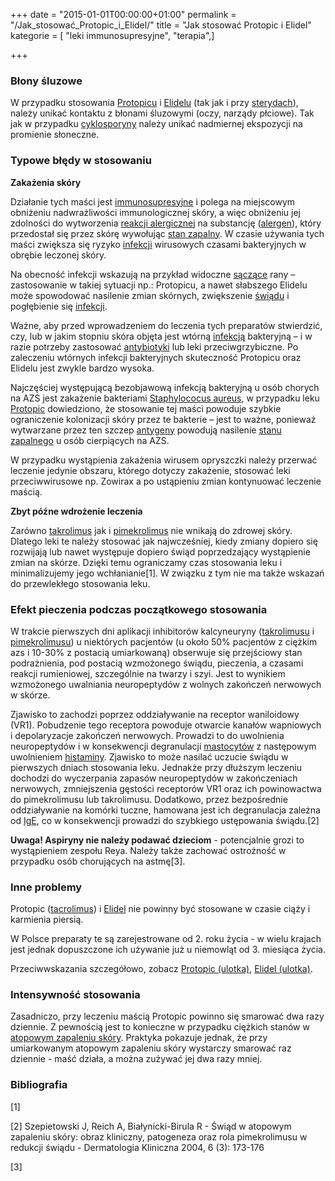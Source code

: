 +++
date = "2015-01-01T00:00:00+01:00"
permalink = "/Jak_stosować_Protopic_i_Elidel/"
title = "Jak stosować Protopic i Elidel"
kategorie = [ "leki immunosupresyjne", "terapia",]

+++

### Błony śluzowe

W przypadku stosowania [Protopicu](/atopedia/Protopic "wikilink") i [Elidelu](/atopedia/Elidel "wikilink") (tak jak i przy [sterydach](/atopedia/sterydy "wikilink")), należy unikać kontaktu z błonami śluzowymi (oczy, narządy płciowe). Tak jak w przypadku [cyklosporyny](/atopedia/cyklosporyna "wikilink") należy unikać nadmiernej ekspozycji na promienie słoneczne.

### Typowe błędy w stosowaniu

**Zakażenia skóry**

Działanie tych maści jest [immunosupresyjne](/atopedia/immunosupresja "wikilink") i polega na miejscowym obniżeniu nadwrażliwości immunologicznej skóry, a więc obniżeniu jej zdolności do wytworzenia [reakcji alergicznej](/atopedia/reakcja_alergiczna "wikilink") na substancję ([alergen](/atopedia/alergen "wikilink")), który przedostał się przez skórę wywołując [stan zapalny](/atopedia/stan_zapalny_skóry "wikilink"). W czasie używania tych maści zwiększa się ryzyko [infekcji](/atopedia/infekcja_skóry "wikilink") wirusowych czasami bakteryjnych w obrębie leczonej skóry.

Na obecność infekcji wskazują na przykład widoczne [sączące](/atopedia/wysięk "wikilink") rany – zastosowanie w takiej sytuacji np.: Protopicu, a nawet słabszego Elidelu może spowodować nasilenie zmian skórnych, zwiększenie [świądu](/atopedia/świąd "wikilink") i pogłębienie się [infekcji](/atopedia/infekcja_skóry "wikilink").

Ważne, aby przed wprowadzeniem do leczenia tych preparatów stwierdzić, czy, lub w jakim stopniu skóra objęta jest wtórną [infekcją](/atopedia/Infekcja_skóry "wikilink") bakteryjną – i w razie potrzeby zastosować [antybiotyki](/atopedia/antybiotyki "wikilink") lub leki przeciwgrzybiczne. Po zaleczeniu wtórnych infekcji bakteryjnych skuteczność Protopicu oraz Elidelu jest zwykle bardzo wysoka.

Najczęściej występującą bezobjawową infekcją bakteryjną u osób chorych na AZS jest zakażenie bakteriami [Staphylococus aureus](/atopedia/Staphylococus_aureus "wikilink"), w przypadku leku [Protopic](/atopedia/Protopic "wikilink") dowiedziono, że stosowanie tej maści powoduje szybkie ograniczenie kolonizacji skóry przez te bakterie – jest to ważne, ponieważ wytwarzane przez ten szczep [antygeny](/atopedia/antygen "wikilink") powodują nasilenie [stanu zapalnego](/atopedia/stan_zapalny_skóry "wikilink") u osób cierpiących na AZS.

W przypadku wystąpienia zakażenia wirusem opryszczki należy przerwać leczenie jedynie obszaru, którego dotyczy zakażenie, stosować leki przeciwwirusowe np. Zowirax a po ustąpieniu zmian kontynuować leczenie maścią.

**Zbyt późne wdrożenie leczenia**

Zarówno [takrolimus](/atopedia/takrolimus "wikilink") jak i [pimekrolimus](/atopedia/pimekrolimus "wikilink") nie wnikają do zdrowej skóry. Dlatego leki te należy stosować jak najwcześniej, kiedy zmiany dopiero się rozwijają lub nawet występuje dopiero świąd poprzedzający wystąpienie zmian na skórze. Dzięki temu ograniczamy czas stosowania leku i minimalizujemy jego wchłanianie[1]. W związku z tym nie ma także wskazań do przewlekłego stosowania leku.

### Efekt pieczenia podczas początkowego stosowania

W trakcie pierwszych dni aplikacji inhibitorów kalcyneuryny ([takrolimusu](/atopedia/takrolimus "wikilink") i [pimekrolimusu](/atopedia/pimekrolimus "wikilink")) u niektórych pacjentów (u około 50% pacjentów z ciężkim azs i 10-30% z postacią umiarkowaną) obserwuje się przejściowy stan podrażnienia, pod postacią wzmożonego świądu, pieczenia, a czasami reakcji rumieniowej, szczególnie na twarzy i szyi. Jest to wynikiem wzmożonego uwalniania neuropeptydów z wolnych zakończeń nerwowych w skórze.

Zjawisko to zachodzi poprzez oddziaływanie na receptor waniloidowy (VR1). Pobudzenie tego receptora powoduje otwarcie kanałów wapniowych i depolaryzacje zakończeń nerwowych. Prowadzi to do uwolnienia neuropeptydów i w konsekwencji degranulacji [mastocytów](/atopedia/komórki_tuczne "wikilink") z następowym uwolnieniem [histaminy](/atopedia/histamina "wikilink"). Zjawisko to może nasilać uczucie świądu w pierwszych dniach stosowania leku. Jednakże przy dłuższym leczeniu dochodzi do wyczerpania zapasów neuropeptydów w zakończeniach nerwowych, zmniejszenia gęstości receptorów VR1 oraz ich powinowactwa do pimekrolimusu lub takrolimusu. Dodatkowo, przez bezpośrednie oddziaływanie na komórki tuczne, hamowana jest ich degranulacja zależna od [IgE](/atopedia/IgE "wikilink"), co w konsekwencji prowadzi do szybkiego ustępowania świądu.[2]

**Uwaga! Aspiryny nie należy podawać dzieciom** - potencjalnie grozi to wystąpieniem zespołu Reya. Należy także zachować ostrożność w przypadku osób chorujących na astmę[3].

### Inne problemy

Protopic ([tacrolimus](/atopedia/tacrolimus "wikilink")) i [Elidel](/atopedia/Elidel "wikilink") nie powinny być stosowane w czasie ciąży i karmienia piersią.

W Polsce preparaty te są zarejestrowane od 2. roku życia - w wielu krajach jest jednak dopuszczone ich używanie już u niemowląt od 3. miesiąca życia.

Przeciwwskazania szczegółowo, zobacz [Protopic (ulotka)](/Protopic_(ulotka) "wikilink"), [Elidel (ulotka)](/Elidel_(ulotka) "wikilink").

### Intensywność stosowania

Zasadniczo, przy leczeniu maścią Protopic powinno się smarować dwa razy dziennie. Z pewnością jest to konieczne w przypadku ciężkich stanów w [atopowym zapaleniu skóry](/atopedia/AZS "wikilink"). Praktyka pokazuje jednak, że przy umiarkowanym atopowym zapaleniu skóry wystarczy smarować raz dziennie - maść działa, a można zużywać jej dwa razy mniej.

### Bibliografia

<references/>
 

[1]

[2] Szepietowski J, Reich A, Białynicki-Birula R - Świąd w atopowym zapaleniu skóry: obraz kliniczny, patogeneza oraz rola pimekrolimusu w redukcji świądu - Dermatologia Kliniczna 2004, 6 (3): 173-176

[3]

